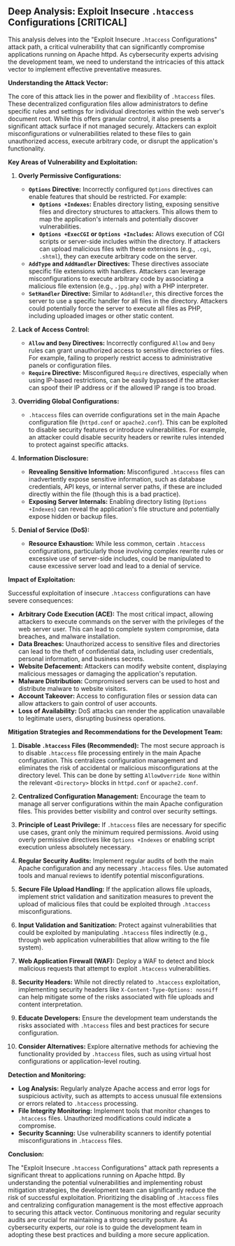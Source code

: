 ## Deep Analysis: Exploit Insecure `.htaccess` Configurations [CRITICAL]

This analysis delves into the "Exploit Insecure `.htaccess` Configurations" attack path, a critical vulnerability that can significantly compromise applications running on Apache httpd. As cybersecurity experts advising the development team, we need to understand the intricacies of this attack vector to implement effective preventative measures.

**Understanding the Attack Vector:**

The core of this attack lies in the power and flexibility of `.htaccess` files. These decentralized configuration files allow administrators to define specific rules and settings for individual directories within the web server's document root. While this offers granular control, it also presents a significant attack surface if not managed securely. Attackers can exploit misconfigurations or vulnerabilities related to these files to gain unauthorized access, execute arbitrary code, or disrupt the application's functionality.

**Key Areas of Vulnerability and Exploitation:**

1. **Overly Permissive Configurations:**
    * **`Options` Directive:**  Incorrectly configured `Options` directives can enable features that should be restricted. For example:
        * **`Options +Indexes`:**  Enables directory listing, exposing sensitive files and directory structures to attackers. This allows them to map the application's internals and potentially discover vulnerabilities.
        * **`Options +ExecCGI` or `Options +Includes`:**  Allows execution of CGI scripts or server-side includes within the directory. If attackers can upload malicious files with these extensions (e.g., `.cgi`, `.shtml`), they can execute arbitrary code on the server.
    * **`AddType` and `AddHandler` Directives:** These directives associate specific file extensions with handlers. Attackers can leverage misconfigurations to execute arbitrary code by associating a malicious file extension (e.g., `.jpg.php`) with a PHP interpreter.
    * **`SetHandler` Directive:** Similar to `AddHandler`, this directive forces the server to use a specific handler for all files in the directory. Attackers could potentially force the server to execute all files as PHP, including uploaded images or other static content.

2. **Lack of Access Control:**
    * **`Allow` and `Deny` Directives:** Incorrectly configured `Allow` and `Deny` rules can grant unauthorized access to sensitive directories or files. For example, failing to properly restrict access to administrative panels or configuration files.
    * **`Require` Directive:**  Misconfigured `Require` directives, especially when using IP-based restrictions, can be easily bypassed if the attacker can spoof their IP address or if the allowed IP range is too broad.

3. **Overriding Global Configurations:**
    * `.htaccess` files can override configurations set in the main Apache configuration file (`httpd.conf` or `apache2.conf`). This can be exploited to disable security features or introduce vulnerabilities. For example, an attacker could disable security headers or rewrite rules intended to protect against specific attacks.

4. **Information Disclosure:**
    * **Revealing Sensitive Information:**  Misconfigured `.htaccess` files can inadvertently expose sensitive information, such as database credentials, API keys, or internal server paths, if these are included directly within the file (though this is a bad practice).
    * **Exposing Server Internals:**  Enabling directory listing (`Options +Indexes`) can reveal the application's file structure and potentially expose hidden or backup files.

5. **Denial of Service (DoS):**
    * **Resource Exhaustion:**  While less common, certain `.htaccess` configurations, particularly those involving complex rewrite rules or excessive use of server-side includes, could be manipulated to cause excessive server load and lead to a denial of service.

**Impact of Exploitation:**

Successful exploitation of insecure `.htaccess` configurations can have severe consequences:

* **Arbitrary Code Execution (ACE):**  The most critical impact, allowing attackers to execute commands on the server with the privileges of the web server user. This can lead to complete system compromise, data breaches, and malware installation.
* **Data Breaches:**  Unauthorized access to sensitive files and directories can lead to the theft of confidential data, including user credentials, personal information, and business secrets.
* **Website Defacement:**  Attackers can modify website content, displaying malicious messages or damaging the application's reputation.
* **Malware Distribution:**  Compromised servers can be used to host and distribute malware to website visitors.
* **Account Takeover:**  Access to configuration files or session data can allow attackers to gain control of user accounts.
* **Loss of Availability:**  DoS attacks can render the application unavailable to legitimate users, disrupting business operations.

**Mitigation Strategies and Recommendations for the Development Team:**

1. **Disable `.htaccess` Files (Recommended):** The most secure approach is to disable `.htaccess` file processing entirely in the main Apache configuration. This centralizes configuration management and eliminates the risk of accidental or malicious misconfigurations at the directory level. This can be done by setting `AllowOverride None` within the relevant `<Directory>` blocks in `httpd.conf` or `apache2.conf`.

2. **Centralized Configuration Management:**  Encourage the team to manage all server configurations within the main Apache configuration files. This provides better visibility and control over security settings.

3. **Principle of Least Privilege:**  If `.htaccess` files are necessary for specific use cases, grant only the minimum required permissions. Avoid using overly permissive directives like `Options +Indexes` or enabling script execution unless absolutely necessary.

4. **Regular Security Audits:**  Implement regular audits of both the main Apache configuration and any necessary `.htaccess` files. Use automated tools and manual reviews to identify potential misconfigurations.

5. **Secure File Upload Handling:**  If the application allows file uploads, implement strict validation and sanitization measures to prevent the upload of malicious files that could be exploited through `.htaccess` misconfigurations.

6. **Input Validation and Sanitization:**  Protect against vulnerabilities that could be exploited by manipulating `.htaccess` files indirectly (e.g., through web application vulnerabilities that allow writing to the file system).

7. **Web Application Firewall (WAF):**  Deploy a WAF to detect and block malicious requests that attempt to exploit `.htaccess` vulnerabilities.

8. **Security Headers:**  While not directly related to `.htaccess` exploitation, implementing security headers like `X-Content-Type-Options: nosniff` can help mitigate some of the risks associated with file uploads and content interpretation.

9. **Educate Developers:**  Ensure the development team understands the risks associated with `.htaccess` files and best practices for secure configuration.

10. **Consider Alternatives:** Explore alternative methods for achieving the functionality provided by `.htaccess` files, such as using virtual host configurations or application-level routing.

**Detection and Monitoring:**

* **Log Analysis:** Regularly analyze Apache access and error logs for suspicious activity, such as attempts to access unusual file extensions or errors related to `.htaccess` processing.
* **File Integrity Monitoring:** Implement tools that monitor changes to `.htaccess` files. Unauthorized modifications could indicate a compromise.
* **Security Scanning:** Use vulnerability scanners to identify potential misconfigurations in `.htaccess` files.

**Conclusion:**

The "Exploit Insecure `.htaccess` Configurations" attack path represents a significant threat to applications running on Apache httpd. By understanding the potential vulnerabilities and implementing robust mitigation strategies, the development team can significantly reduce the risk of successful exploitation. Prioritizing the disabling of `.htaccess` files and centralizing configuration management is the most effective approach to securing this attack vector. Continuous monitoring and regular security audits are crucial for maintaining a strong security posture. As cybersecurity experts, our role is to guide the development team in adopting these best practices and building a more secure application.
